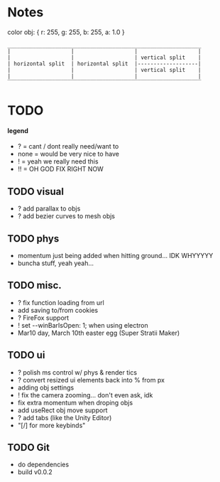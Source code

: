 # Notes ################
color obj: { r: 255, g: 255, b: 255, a: 1.0 }

    _____________________________________________________________
    |                   |                   |                   |
    |                   |                   | vertical split    |
    | horizontal split  | horizontal split  |-------------------|
    |                   |                   | vertical split    |
    |                   |                   |                   |
    ‾‾‾‾‾‾‾‾‾‾‾‾‾‾‾‾‾‾‾‾‾‾‾‾‾‾‾‾‾‾‾‾‾‾‾‾‾‾‾‾‾‾‾‾‾‾‾‾‾‾‾‾‾‾‾‾‾‾‾‾‾

# TODO ################

#### legend
- ? = cant / dont really need/want to
- none = would be very nice to have
- ! = yeah we really need this
- !! = OH GOD FIX RIGHT NOW

## TODO visual
- ? add parallax to objs
- ? add bezier curves to mesh objs

## TODO phys
- momentum just being added when hitting ground... IDK WHYYYYY
- buncha stuff, yeah yeah...

## TODO misc.
- ? fix function loading from url
- add saving to/from cookies
- ? FireFox support
- ! set --winBarIsOpen: 1; when using electron
- Mar10 day, March 10th easter egg (Super Stratii Maker)

## TODO ui
- ? polish ms control w/ phys & render tics
- ? convert resized ui elements back into % from px
- adding obj settings
- ! fix the camera zooming... don't even ask, idk
- fix extra momentum when droping objs
- add useRect obj move support
- ? add tabs (like the Unity Editor)
- "[/] for more keybinds"

## TODO Git
- do dependencies
- build v0.0.2
